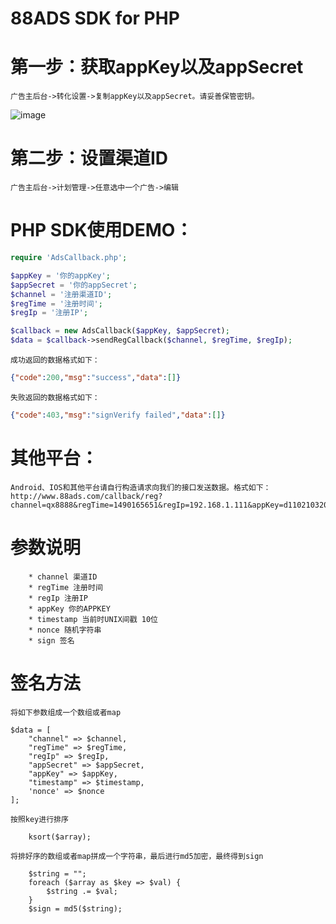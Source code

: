 # 88ADS SDK for PHP

# 第一步：获取appKey以及appSecret
	广告主后台->转化设置->复制appKey以及appSecret。请妥善保管密钥。

![image](https://github.com/88ads/php-sdk/blob/master/img/screenshot.png)

# 第二步：设置渠道ID
	广告主后台->计划管理->任意选中一个广告->编辑
	

# PHP SDK使用DEMO：
```php
require 'AdsCallback.php';

$appKey = '你的appKey';
$appSecret = '你的appSecret';
$channel = '注册渠道ID';
$regTime = '注册时间';
$regIp = '注册IP';

$callback = new AdsCallback($appKey, $appSecret);
$data = $callback->sendRegCallback($channel, $regTime, $regIp);
```

	成功返回的数据格式如下：
```json
{"code":200,"msg":"success","data":[]}
```

	失败返回的数据格式如下：
```json
{"code":403,"msg":"signVerify failed","data":[]}
```

# 其他平台：
	Android、IOS和其他平台请自行构造请求向我们的接口发送数据。格式如下：
	http://www.88ads.com/callback/reg?channel=qx8888&regTime=1490165651&regIp=192.168.1.111&appKey=d110210320e7bbdcf63ac0e6f7f26d53&timestamp=1490165651&nonce=WGxPhzTE&sign=52b20e1775ea7b4a46af8e514067d8b2
	
# 参数说明
```
    * channel 渠道ID
    * regTime 注册时间
    * regIp 注册IP
    * appKey 你的APPKEY
    * timestamp 当前时UNIX间戳 10位
    * nonce 随机字符串
    * sign 签名
```
	
# 签名方法
    将如下参数组成一个数组或者map
```
$data = [
    "channel" => $channel,
    "regTime" => $regTime,
    "regIp" => $regIp,
    "appSecret" => $appSecret,
    "appKey" => $appKey,
    "timestamp" => $timestamp,
    'nonce' => $nonce
];
```

    按照key进行排序
```
    ksort($array);
```


    将排好序的数组或者map拼成一个字符串，最后进行md5加密，最终得到sign
```
    $string = "";
    foreach ($array as $key => $val) {
        $string .= $val;
    }
    $sign = md5($string);
```

    